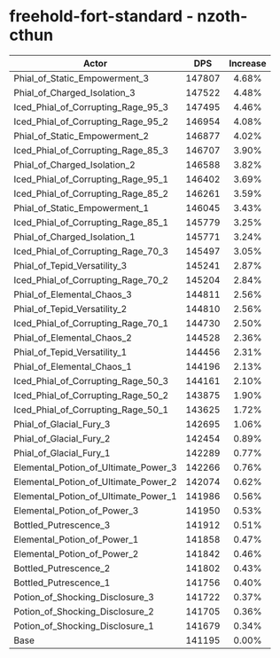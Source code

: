 # freehold-fort-standard - nzoth-cthun
| Actor | DPS | Increase |
|---|:---:|:---:|
|Phial_of_Static_Empowerment_3|147807|4.68%|
|Phial_of_Charged_Isolation_3|147522|4.48%|
|Iced_Phial_of_Corrupting_Rage_95_3|147495|4.46%|
|Iced_Phial_of_Corrupting_Rage_95_2|146954|4.08%|
|Phial_of_Static_Empowerment_2|146877|4.02%|
|Iced_Phial_of_Corrupting_Rage_85_3|146707|3.90%|
|Phial_of_Charged_Isolation_2|146588|3.82%|
|Iced_Phial_of_Corrupting_Rage_95_1|146402|3.69%|
|Iced_Phial_of_Corrupting_Rage_85_2|146261|3.59%|
|Phial_of_Static_Empowerment_1|146045|3.43%|
|Iced_Phial_of_Corrupting_Rage_85_1|145779|3.25%|
|Phial_of_Charged_Isolation_1|145771|3.24%|
|Iced_Phial_of_Corrupting_Rage_70_3|145497|3.05%|
|Phial_of_Tepid_Versatility_3|145241|2.87%|
|Iced_Phial_of_Corrupting_Rage_70_2|145204|2.84%|
|Phial_of_Elemental_Chaos_3|144811|2.56%|
|Phial_of_Tepid_Versatility_2|144810|2.56%|
|Iced_Phial_of_Corrupting_Rage_70_1|144730|2.50%|
|Phial_of_Elemental_Chaos_2|144528|2.36%|
|Phial_of_Tepid_Versatility_1|144456|2.31%|
|Phial_of_Elemental_Chaos_1|144196|2.13%|
|Iced_Phial_of_Corrupting_Rage_50_3|144161|2.10%|
|Iced_Phial_of_Corrupting_Rage_50_2|143875|1.90%|
|Iced_Phial_of_Corrupting_Rage_50_1|143625|1.72%|
|Phial_of_Glacial_Fury_3|142695|1.06%|
|Phial_of_Glacial_Fury_2|142454|0.89%|
|Phial_of_Glacial_Fury_1|142289|0.77%|
|Elemental_Potion_of_Ultimate_Power_3|142266|0.76%|
|Elemental_Potion_of_Ultimate_Power_2|142074|0.62%|
|Elemental_Potion_of_Ultimate_Power_1|141986|0.56%|
|Elemental_Potion_of_Power_3|141950|0.53%|
|Bottled_Putrescence_3|141912|0.51%|
|Elemental_Potion_of_Power_1|141858|0.47%|
|Elemental_Potion_of_Power_2|141842|0.46%|
|Bottled_Putrescence_2|141802|0.43%|
|Bottled_Putrescence_1|141756|0.40%|
|Potion_of_Shocking_Disclosure_3|141722|0.37%|
|Potion_of_Shocking_Disclosure_2|141705|0.36%|
|Potion_of_Shocking_Disclosure_1|141679|0.34%|
|Base|141195|0.00%|
